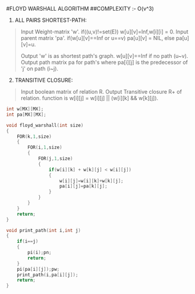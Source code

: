 #FLOYD WARSHALL ALGORITHM
##COMPLEXITY :- O(v^3)

1. ALL PAIRS SHORTEST-PATH:

>	Input Weight-matrix 'w'\.
>	if\(\(u,v\)\!=set\(E\)\) w\[u\]\[v\]=Inf,w\[i\]\[i\] = 0\.
>	Input parent matrix 'pa'\.
>	if\(w\[u\]\[v\]==Inf or u==v\) pa\[u\]\[v\] = NIL, else pa\[u\]\[v\]=u\.
>
>	Output 'w' is as  shortest path's graph. w\[u\]\[v\]==Inf if no path \(u~v\)\.
>	Output path matrix pa for path's
>	where pa\[i\]\[j\] is the predecessor of 'j' on path \(i~j\)\.

2. TRANSITIVE CLOSURE:

>	Input boolean matrix of relation R\.
>	Output Transitive closure R\+ of relation\.
>	function is w\[i\]\[j\] = w\[i\]\[j\] || \(w\[i\]\[k\] && w\[k\]\[j\]\)\.

``` cpp
int w[MX][MX];
int pa[MX][MX];

void floyd_warshall(int size)
{
	FOR(k,1,size)
	{
		FOR(i,1,size)
		{
			FOR(j,1,size)
			{
				if(w[i][k] + w[k][j] < w[i][j])
				{
					w[i][j]=w[i][k]+w[k][j];
					pa[i][j]=pa[k][j];
				}
			}
		}
	}
	return;
}

void print_path(int i,int j)
{
	if(i==j)
	{
		pi(i);pn;
		return;
	}
	pi(pa[i][j]);pw;
	print_path(i,pa[i][j]);
	return;
}
```
